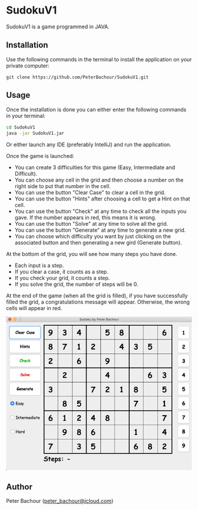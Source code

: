 # SudokuV1

SudokuV1 is a game programmed in JAVA.

## Installation

Use the following commands in the terminal to install the application on your private computer:

```
git clone https://github.com/PeterBachour/SudokuV1.git
```

## Usage

Once the installation is done you can either enter the following commands in your terminal:
```bash
cd SudokuV1
java -jar SudokuV1.jar
```

Or either launch any IDE (preferably IntelliJ) and run the application.

Once the game is launched:
- You can create 3 difficulties for this game (Easy, Intermediate and Difficult).
- You can choose any cell in the grid and then choose a number on the right side to put that number in the cell. 
- You can use the button "Clear Case" to clear a cell in the grid.
- You can use the button "Hints" after choosing a cell to get a Hint on that cell.
- You can use the button "Check" at any time to check all the inputs you gave. If the number appears in red, this means it is wrong.
- You can use the button "Solve" at any time to solve all the grid.
- You can use the button "Generate" at any time to generate a new grid.
- You can choose which difficulty you want by just clicking on the associated button and then generating a new gird (Generate button).

At the bottom of the grid, you will see how many steps you have done. 
- Each input is a step.
- If you clear a case, it counts as a step.
- If you check your grid, it counts a step.
- If you solve the grid, the number of steps will be 0.

At the end of the game (when all the grid is filled), if you have successfully filled the grid, a congratulations message will appear. Otherwise, the wrong cells will appear in red.

<img src="screenshot.png">

## Author
Peter Bachour (peter_bachour@icloud.com)
